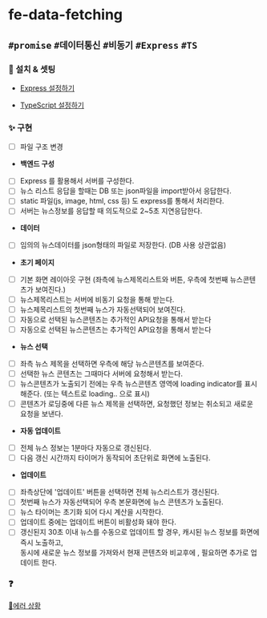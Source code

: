 # fe-data-fetching

## `#promise` `#데이터통신` `#비동기` `#Express` `#TS`

### 🔧 설치 & 셋팅

-   [Express 설정하기](https://expressjs.com/en/starter/installing.html)

-   [TypeScript 설정하기](https://velog.io/@nemo/typescript-install-setting)

### ✨ 구현

-   [ ] 파일 구조 변경

-   <b>백엔드 구성</b>
-   [ ] Express 를 활용해서 서버를 구성한다.
-   [ ] 뉴스 리스트 응답을 할때는 DB 또는 json파일을 import받아서 응답한다.
-   [ ] static 파일(js, image, html, css 등) 도 express를 통해서 처리한다.
-   [ ] 서버는 뉴스정보를 응답할 때 의도적으로 2~5초 지연응답한다.

-   <b>데이터</b>
-   [ ] 임의의 뉴스데이터를 json형태의 파일로 저장한다. (DB 사용 상관없음)

-   <b>초기 페이지</b>
-   [ ] 기본 화면 레이아웃 구현
        (좌측에 뉴스제목리스트와 버튼, 우측에 첫번째 뉴스콘텐츠가 보여진다.)
-   [ ] 뉴스제목리스트는 서버에 비동기 요청을 통해 받는다.
-   [ ] 뉴스제목리스트의 첫번째 뉴스가 자동선택되어 보여진다.
-   [ ] 자동으로 선택된 뉴스콘텐츠는 추가적인 API요청을 통해서 받는다
-   [ ] 자동으로 선택된 뉴스콘텐츠는 추가적인 API요청을 통해서 받는다

-   <b>뉴스 선택</b>
-   [ ] 좌측 뉴스 제목을 선택하면 우측에 해당 뉴스콘텐츠를 보여준다.
-   [ ] 선택한 뉴스 콘텐츠는 그때마다 서버에 요청해서 받는다.
-   [ ] 뉴스콘텐츠가 노출되기 전에는 우측 뉴스콘텐츠 영역에 loading indicator를 표시해준다. (또는 텍스트로 loading.. 으로 표시)
-   [ ] 콘텐츠가 로딩중에 다른 뉴스 제목을 선택하면, 요청했던 정보는 취소되고 새로운 요청을 보낸다.

-   <b>자동 업데이트</b>
-   [ ] 전체 뉴스 정보는 1분마다 자동으로 갱신된다.
-   [ ] 다음 갱신 시간까지 타이머가 동작되어 초단위로 화면에 노출된다.

-   <b>업데이트</b>
-   [ ] 좌측상단에 '업데이트' 버튼을 선택하면 전체 뉴스리스트가 갱신된다.
-   [ ] 첫번째 뉴스가 자동선택되어 우측 본문화면에 뉴스 콘텐츠가 노출된다.
-   [ ] 뉴스 타이머는 초기화 되어 다시 계산을 시작한다.
-   [ ] 업데이트 중에는 업데이트 버튼이 비활성화 돼야 한다.
-   [ ] 갱신된지 30초 이내 뉴스를 수동으로 업데이트 할 경우, 캐시된 뉴스 정보를 화면에 즉시 노출하고,  
         동시에 새로운 뉴스 정보를 가져와서 현재 콘텐츠와 비교후에 , 필요하면 추가로 업데이트 한다.

### ❓

[📓에러 상황](https://github.com/minjeongHEO/fe-data-fetching/wiki/%5BData-Fetching%5D-%EC%97%90%EB%9F%AC-%EC%83%81%ED%99%A9)
